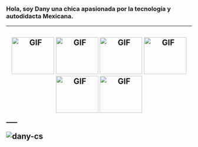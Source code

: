 ### Hola, soy Dany una chica apasionada por la tecnología y autodidacta Mexicana.
___
<h2 Lenguajes y herramientas />
<div align='center'>
<img height = "100px" width = "115px" alt="GIF" src="https://media.giphy.com/media/XAxylRMCdpbEWUAvr8/giphy.gif" />
<img height = "100px" width = "115px" alt="GIF" src="https://media.giphy.com/media/fsEaZldNC8A1PJ3mwp/giphy.gif" />
<img height = "100px" width = "115px" alt="GIF" src = "https://media.giphy.com/media/ln7z2eWriiQAllfVcn/giphy.gif" />
<img height = "100px" width = "115px" alt="GIF" src = "https://media.giphy.com/media/kH1DBkPNyZPOk0BxrM/giphy.gif" />
<img height = "100px" width = "115px" alt="GIF" src ="https://media.giphy.com/media/Ri2TUcKlaOcaDBxFpY/giphy.gif" />
<img height = "100px" width = "115px" alt="GIF" src="https://media.giphy.com/media/iFmw13LV1hHhViPPWz/giphy.gif" />
</div>
___

![dany-cs](https://github-readme-stats.vercel.app/api?username=dany-cs&show_icons=true&theme=radical)
 

<!--
**dany-cs/dany-cs** is a ✨ _special_ ✨ repository because its `README.md` (this file) appears on your GitHub profile.

Here are some ideas to get you started:

- 🔭 I’m currently working on ...
- 🌱 I’m currently learning ...
- 👯 I’m looking to collaborate on ...
- 🤔 I’m looking for help with ...
- 💬 Ask me about ...
- 📫 How to reach me: ...
- 😄 Pronouns: ...
- ⚡ Fun fact: ...
-->
 
